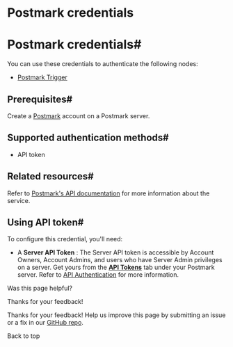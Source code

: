 # Postmark credentials

[ ](https://github.com/n8n-io/n8n-docs/edit/main/docs/integrations/builtin/credentials/postmark.md "Edit this page")

# Postmark credentials#

You can use these credentials to authenticate the following nodes:

  * [Postmark Trigger](../../trigger-nodes/n8n-nodes-base.postmarktrigger/)



## Prerequisites#

Create a [Postmark](https://postmarkapp.com/) account on a Postmark server.

## Supported authentication methods#

  * API token



## Related resources#

Refer to [Postmark's API documentation](https://postmarkapp.com/developer/api/overview) for more information about the service.

## Using API token#

To configure this credential, you'll need:

  * A **Server API Token** : The Server API token is accessible by Account Owners, Account Admins, and users who have Server Admin privileges on a server. Get yours from the [**API Tokens**](https://account.postmarkapp.com/api_tokens) tab under your Postmark server. Refer to [API Authentication](https://postmarkapp.com/developer/api/overview#authentication) for more information.

Was this page helpful? 

Thanks for your feedback! 

Thanks for your feedback! Help us improve this page by submitting an issue or a fix in our [GitHub repo](https://github.com/n8n-io/n8n-docs). 

Back to top 
